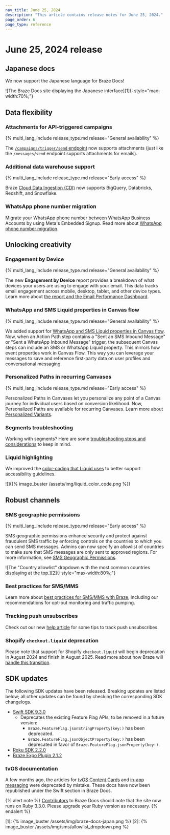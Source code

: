 ```yaml
---
nav_title: June 25, 2024
description: "This article contains release notes for June 25, 2024."
page_order: 6 
page_type: reference
---
```


# June 25, 2024 release

## Japanese docs

We now support the Japanese language for Braze Docs!

![The Braze Docs site displaying the Japanese interface][1]{: style="max-width:70%;"}
 
## Data flexibility

### Attachments for API-triggered campaigns

{% multi_lang_include release_type.md release="General availability" %}

The [`/campaigns/trigger/send` endpoint]({{site.baseurl}}/api/endpoints/messaging/send_messages/post_send_triggered_campaigns) now supports attachments (just like the `/messages/send` endpoint supports attachments for emails). 

### Additional data warehouse support

{% multi_lang_include release_type.md release="Early access" %}

Braze [Cloud Data Ingestion (CDI)]({{site.baseurl}}/user_guide/data/cloud_ingestion/connected_sources/) now supports BigQuery, Databricks, Redshift, and Snowflake.

### WhatsApp phone number migration

Migrate your WhatsApp phone number between WhatsApp Business Accounts by using Meta's Embedded Signup. Read more about [WhatsApp phone number migration]({{site.baseurl}}/user_guide/message_building_by_channel/whatsapp/overview/phone_number_migration).
 
## Unlocking creativity

### Engagement by Device

{% multi_lang_include release_type.md release="General availability" %}

The new **Engagement by Device** report provides a breakdown of what devices your users are using to engage with your email. This data tracks email engagement across mobile, desktop, tablet, and other device types. Learn more about [the report and the Email Performance Dashboard]({{site.baseurl}}/user_guide/analytics/dashboard/email_performance_dashboard/).

### WhatsApp and SMS Liquid properties in Canvas flow

{% multi_lang_include release_type.md release="General availability" %}

We added support for [WhatsApp and SMS Liquid properties in Canvas flow]({{site.baseurl}}/user_guide/engagement_tools/canvas/create_a_canvas/canvas_entry_properties_event_properties). Now, when an Action Path step contains a "Sent an SMS Inbound Message" or "Sent a WhatsApp Inbound Message" trigger, the subsequent Canvas steps can include an SMS or WhatsApp Liquid property. This mirrors how event properties work in Canvas Flow. This way you can leverage your messages to save and reference first-party data on user profiles and conversational messaging.
 
### Personalized Paths in recurring Canvases

{% multi_lang_include release_type.md release="Early access" %}

Personalized Paths in Canvases let you personalize any point of a Canvas journey for individual users based on conversion likelihood. Now, Personalized Paths are available for recurring Canvases. Learn more about [Personalized Variants]({{site.baseurl}}/user_guide/engagement_tools/canvas/canvas_components/experiment_step/personalized_paths).

### Segments troubleshooting

Working with segments? Here are some [troubleshooting steps and considerations]({{site.baseurl}}/user_guide/engagement_tools/segments/troubleshooting) to keep in mind.

### Liquid highlighting

We improved the [color-coding that Liquid uses]({{site.baseurl}}/user_guide/personalization_and_dynamic_content/liquid) to better support accessibility guidelines.

![]({% image_buster /assets/img/liquid_color_code.png %})
 
## Robust channels

### SMS geographic permissions

{% multi_lang_include release_type.md release="Early access" %}

SMS geographic permissions enhance security and protect against fraudulent SMS traffic by enforcing controls on the countries to which you can send SMS messages. Admins can now specify an allowlist of countries to make sure that SMS messages are only sent to approved regions. For more information, see [SMS Geographic Permissions]({{site.baseurl}}/sms_geographic_permissions). 

![The "Country allowlist" dropdown with the most common countries displaying at the top.][2]{: style="max-width:80%;"}

### Best practices for SMS/MMS

Learn more about [best practices for SMS/MMS with Braze]({{site.baseurl}}/user_guide/message_building_by_channel/sms/best_practices/best_practices), including our recommendations for opt-out monitoring and traffic pumping. 

### Tracking push unsubscribes

Check out our new [help article]({{site.baseurl}}/help/help_articles/push/push_unsubscribes) for some tips to track push unsubscribes.

### Shopify `checkout.liquid` deprecation

Please note that support for Shopify `checkout.liquid` will begin deprecation in August 2024 and finish in August 2025. Read more about how Braze will [handle this transition]({{site.baseurl}}/help/release_notes/deprecations/shopify_checkout). 

## SDK updates
 
The following SDK updates have been released. Breaking updates are listed below; all other updates can be found by checking the corresponding SDK changelogs.
 
- [Swift SDK 9.3.0](https://github.com/braze-inc/braze-swift-sdk/releases/tag/9.3.0)
    - Deprecates the existing Feature Flag APIs, to be removed in a future version:
        - `Braze.FeatureFlag.jsonStringProperty(key:)` has been deprecated.
        - `Braze.FeatureFlag.jsonObjectProperty(key:)` has been deprecated in favor of `Braze.FeatureFlag.jsonProperty(key:)`.
- [Roku SDK 2.2.0](https://github.com/braze-inc/braze-roku-sdk/blob/main/CHANGELOG.md)
- [Braze Expo Plugin 2.1.2](https://github.com/braze-inc/braze-expo-plugin/blob/main/CHANGELOG.md)

### tvOS documentation

A few months ago, the articles for [tvOS Content Cards]({{site.baseurl}}/developer_guide/content_cards/?sdktab=tvos) and [in-app messaging]({{site.baseurl}}/developer_guide/in_app_messages/?sdktab=tvos) were deprecated by mistake. These docs have now been republished under the Swift section in Braze Docs.

{% alert note %}
[Contributors]({{site.baseurl}}/contributing/home) to Braze Docs should note that the site now runs on Ruby 3.3.0. Please upgrade your Ruby version as necessary.
{% endalert %}

[1]: {% image_buster /assets/img/braze-docs-japan.png %}
[2]: {% image_buster /assets/img/sms/allowlist_dropdown.png %}